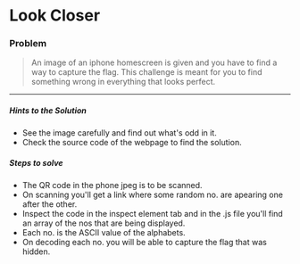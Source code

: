 # Look Closer

### Problem

>An image of an iphone homescreen is given and you have to find a way to capture the flag.
>This challenge is meant for you to find something wrong in everything that looks perfect.

------------------------------------------------
##### Hints to the Solution
- See the image carefully and find out what's odd in it.
- Check the source code of the webpage to find the solution.

##### Steps to solve 
- The QR code in the phone jpeg is to be scanned.
- On scanning you'll get a link where some random no. are apearing one after the other.
- Inspect the code in the inspect element tab and in the .js file you'll find an array of the nos that are being displayed.
- Each no. is the ASCII value of the alphabets.
- On decoding each no. you will be able to capture the flag that was hidden.
